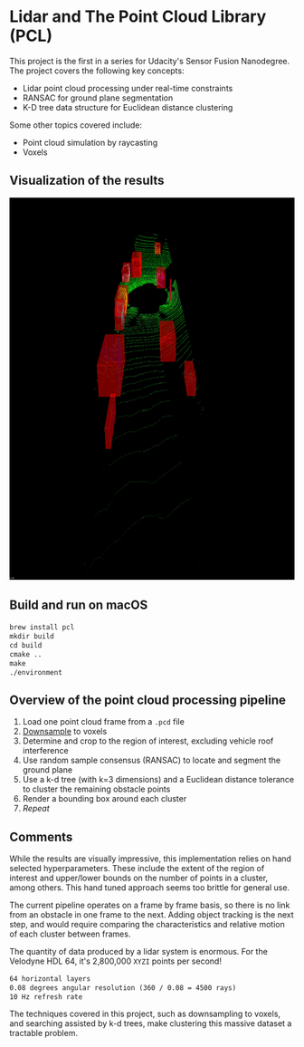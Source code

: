 # Lidar and The Point Cloud Library (PCL)

This project is the first in a series for Udacity's Sensor Fusion Nanodegree. The project covers the following key concepts:

- Lidar point cloud processing under real-time constraints
- RANSAC for ground plane segmentation
- K-D tree data structure for Euclidean distance clustering

Some other topics covered include:
- Point cloud simulation by raycasting
- Voxels 

## Visualization of the results
<img src="media/lidar-results-road_only.gif" width="1080" height="675" />

## Build and run on macOS
```
brew install pcl
mkdir build
cd build
cmake ..
make
./environment
```

## Overview of the point cloud processing pipeline
1. Load one point cloud frame from a `.pcd` file
1. [Downsample](http://pointclouds.org/documentation/tutorials/voxel_grid.php) to voxels
1. Determine and crop to the region of interest, excluding vehicle roof interference
1. Use random sample consensus (RANSAC) to locate and segment the ground plane
1. Use a k-d tree (with k=3 dimensions) and a Euclidean distance tolerance to cluster the remaining obstacle points
1. Render a bounding box around each cluster
1. _Repeat_

## Comments
While the results are visually impressive, this implementation relies on hand selected hyperparameters. These include the extent of the region of interest and upper/lower bounds on the number of points in a cluster, among others. This hand tuned approach seems too brittle for general use.

The current pipeline operates on a frame by frame basis, so there is no link from an obstacle in one frame to the next. Adding object tracking is the next step, and would require comparing the characteristics and relative motion of each cluster between frames.

The quantity of data produced by a lidar system is enormous. For the Velodyne HDL 64, it's 2,800,000 `XYZI` points per second!
```
64 horizontal layers
0.08 degrees angular resolution (360 / 0.08 = 4500 rays)
10 Hz refresh rate
```
The techniques covered in this project, such as downsampling to voxels, and searching assisted by k-d trees, make clustering this massive dataset a tractable problem.

